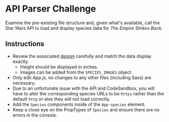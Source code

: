 # API Parser Challenge

Examine the pre-existing file structure and, given what's available, call the Star Wars API to load and display species data for _The Empire Strikes Back_.

## Instructions

- Review the associated [design](https://assets.livongo.com/image/upload/v1615306039/front-end-challenges/api-parser_uykt7z.png) carefully and match the data display exactly.
  - Height should be displayed in inches.
  - Images can be added from the `SPECIES_IMAGES` object.
- Only edit _App.js_, no changes to any other files (including Sass) are necessary.
- Due to an unfortunate issue with the API and CodeSandbox, you will have to alter the corresponding species URLs to be `https` rather than the default `http` or else they will not load correctly.
- Add the `Species` components inside of the `App-species` element.
- Keep a close eye on the PropTypes of `Species` and ensure there are no errors in the console.
